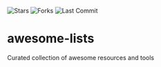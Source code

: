 ![Stars](https://img.shields.io/github/stars/demarc-ai/awesome-lists?style=flat-square&color=blue)
![Forks](https://img.shields.io/github/forks/demarc-ai/awesome-lists?style=flat-square&color=green)
![Last Commit](https://img.shields.io/github/last-commit/demarc-ai/awesome-lists?style=flat-square&color=orange)

# awesome-lists

Curated collection of awesome resources and tools
